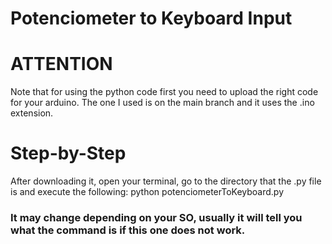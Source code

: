# Potenciometer to Keyboard Input

# ATTENTION
Note that for using the python code first you need to upload the right code for your arduino. The one I used is on the main branch and it uses the .ino extension.

# Step-by-Step
After downloading it, open your terminal, go to the directory that the .py file is and execute the following: python potenciometerToKeyboard.py

### It may change depending on your SO, usually it will tell you what the command is if this one does not work.

